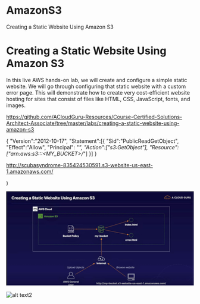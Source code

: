 # AmazonS3
Creating a Static Website Using Amazon S3



# Creating a Static Website Using Amazon S3
In this live AWS hands-on lab, we will create and configure a simple static website. We will go through configuring that static website with a custom error page. This will demonstrate how to create very cost-efficient website hosting for sites that consist of files like HTML, CSS, JavaScript, fonts, and images.


https://github.com/ACloudGuru-Resources/Course-Certified-Solutions-Architect-Associate/tree/master/labs/creating-a-static-website-using-amazon-s3


{
  "Version":"2012-10-17",
  "Statement":[{
     "Sid":"PublicReadGetObject",
     "Effect":"Allow",
     "Principal": "*",
     "Action":["s3:GetObject"],
     "Resource":["arn:aws:s3:::<MY_BUCKET>/*"]
  }]
}



http://scubasyndrome-835424530591.s3-website-us-east-1.amazonaws.com/

)

![alt text1](https://github.com/mxcheung/AmazonS3/blob/main/LabDiagram.jpg)

![alt text2](https://github.com/mxcheung/AmazonS3/Lab-Diagram.jpg)


